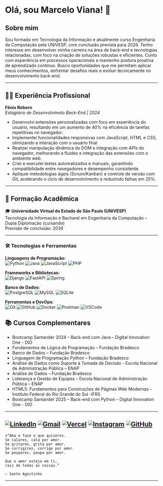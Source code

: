 # Olá, sou Marcelo Viana! 🚀
Sobre mim
---
  Sou formado em Tecnologia da Informação e atualmente curso Engenharia da Computação pela UNIVESP, com conclusão prevista para 2026. Tenho interesse em desenvolver minha carreira na área de back-end e tecnologias relacionadas, com foco na criação de soluções robustas e eficientes. Conto com experiência em processos operacionais e mantenho postura proativa de aprendizado contínuo. Busco oportunidades que me permitam aplicar meus conhecimentos, enfrentar desafios reais e evoluir tecnicamente no desenvolvimento back-end.

---

## 👨‍💻 Experiência Profissional

**Fênix Reborn**  
*Estagiário de Desenvolvimeto Back-End | 2024*  
- Desenvolvi extensões personalizadas com foco em experiência do usuário, resultando em um aumento de 40% na eficiência de tarefas repetitivas no navegador. 
- Implementei funcionalidades responsivas com JavaScript, HTML e CSS, otimizando a interação com o usuário final 
- Realizei manipulação dinâmica do DOM e integração com APIs do navegador, melhorando a fluidez e integração das extensões com o ambiente web.  
- Criei e executei testes automatizados e manuais, garantindo compatibilidade entre navegadores e desempenho consistente.
- Apliquei metodologias ágeis (Scrum/Kanban) e controle de versão com Git, acelerando o ciclo de desenvolvimento e reduzindo falhas em 25%.

---

## 🧠 Formação Acadêmica

🎓 **Universidade Virtual do Estado de São Paulo (UNIVESP)**  
Tecnologia da Informação e Bacharel em Engenharia da Computação – Dupla Diplomação (cursando)  
Previsão de conclusão: 2026

---
### 🛠️ Tecnologias e Ferramentas

**Linguagens de Programação:**  
![Python](https://img.shields.io/badge/-Python-3776AB?style=flat&logo=python&logoColor=white)
![Java](https://img.shields.io/badge/-Java-007396?style=flat&logo=java&logoColor=white)
![JavaScript](https://img.shields.io/badge/-JavaScript-F7DF1E?style=flat&logo=javascript&logoColor=black)
![PHP](https://img.shields.io/badge/-PHP-777BB4?style=flat&logo=php&logoColor=black)

**Frameworks e Bibliotecas:**  
![Django](https://img.shields.io/badge/-Django-092E20?style=flat&logo=django&logoColor=white)
![FastAPI](https://img.shields.io/badge/-FastAPI-009688?style=flat&logo=fastapi&logoColor=white)
![Spring](https://img.shields.io/badge/-Spring-6DB33F?style=flat&logo=spring&logoColor=white)

**Banco de Dados:**  
![PostgreSQL](https://img.shields.io/badge/-PostgreSQL-336791?style=flat&logo=postgresql&logoColor=white)
![MySQL](https://img.shields.io/badge/-MySQL-4479A1?style=flat&logo=mysql&logoColor=white)
![SQLite](https://img.shields.io/badge/-SQLite-003B57?style=flat&logo=sqlite&logoColor=white)

**Ferramentas e DevOps:**  
![Git](https://img.shields.io/badge/-Git-F05032?style=flat&logo=git&logoColor=white)
![GitHub](https://img.shields.io/badge/-GitHub-181717?style=flat&logo=github&logoColor=white)
![Docker](https://img.shields.io/badge/-Docker-2496ED?style=flat&logo=docker&logoColor=white)
![Postman](https://img.shields.io/badge/-Postman-FF6C37?style=flat&logo=postman&logoColor=white)
![VSCode](https://img.shields.io/badge/-VSCode-007ACC?style=flat&logo=visual-studio-code&logoColor=white)




## 📚 Cursos Complementares

- Bootcamp Santander 2024 – Back-end com Java – Digital Innovation One - DIO
- Fundamentos de Lógica de Programação – Fundação Bradesco  
- Banco de Dados – Fundação Bradesco 
- Linguagem de Programação Python  – Fundação Bradesco
- Análise de Dados como Suporte à Tomada de Decisão -  Escola Nacional de Administração Pública – ENAP 
- Análise de Dados – Fundação Bradesco  
- Liderança e Gestão de Equipes – Escola Nacional de Administração Pública – ENAP
- HTML5: Fundamentos para Construções de Páginas Web Modernas – Instituto Federal do Rio Grande do Sul 
-IFRS
- Bootcamp Santander 2025 – Back-end com Python – Digital Innovation One - DIO

---
[![LinkedIn](https://img.shields.io/badge/LinkedIn-0077B5?style=for-the-badge&logo=linkedin&logoColor=white)](https://www.linkedin.com/in/marcelo-sviana/)
[![Gmail](https://img.shields.io/badge/Gmail-D14836?style=for-the-badge&logo=gmail&logoColor=white)](mailto:marceloviana836@gmail.com)
[![Vercel](https://img.shields.io/badge/Vercel-000000?style=for-the-badge&logo=vercel&logoColor=white)](https://marceloviana.vercel.app/)
[![Instagram](https://img.shields.io/badge/Instagram-E4405F?style=for-the-badge&logo=instagram&logoColor=white)](https://www.instagram.com/mrcelosviana/)
[![GitHub](https://img.shields.io/badge/-GitHub-181717?style=for-the-badge&logo=github&logoColor=white)](https://github.com/marcelosviana)
---
 
    ✝️“Ama e faze o que quiseres.
    Se calares, cala por amor.
    Se gritares, grita por amor.
    Se corrigires, corrige por amor.
    Se poupares, poupa por amor.

    Que o amor esteja em ti,
    raiz de todas as coisas.”

    — Santo Agostinho
---



